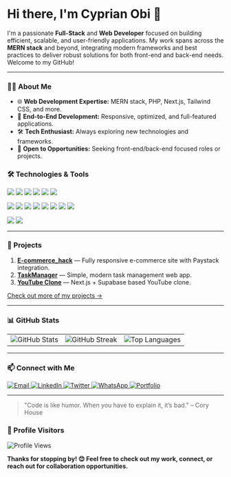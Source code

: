 <h1>Hi there, I'm Cyprian Obi 👋</h1>

<p>
I'm a passionate <strong>Full-Stack</strong> and <strong>Web Developer</strong> focused on building efficient, scalable, and user-friendly applications. My work spans across the <strong>MERN stack</strong> and beyond, integrating modern frameworks and best practices to deliver robust solutions for both front-end and back-end needs. Welcome to my GitHub!
</p>

<hr />

<h3>👨‍💻 About Me</h3>
<ul>
  <li>🌐 <strong>Web Development Expertise:</strong> MERN stack, PHP, Next.js, Tailwind CSS, and more.</li>
  <li>🚀 <strong>End-to-End Development:</strong> Responsive, optimized, and full-featured applications.</li>
  <li>🛠️ <strong>Tech Enthusiast:</strong> Always exploring new technologies and frameworks.</li>
  <li>💼 <strong>Open to Opportunities:</strong> Seeking front-end/back-end focused roles or projects.</li>
</ul>

<h3>🛠️ Technologies & Tools</h3>

<!-- Frontend -->
<p>
  <img src="https://img.shields.io/badge/JavaScript-F7DF1E?logo=javascript&logoColor=black&style=flat-square" />
  <img src="https://img.shields.io/badge/React-61DAFB?logo=react&logoColor=white&style=flat-square" />
  <img src="https://img.shields.io/badge/Next.js-000000?logo=next.js&logoColor=white&style=flat-square" />
  <img src="https://img.shields.io/badge/Tailwind_CSS-38B2AC?logo=tailwind-css&logoColor=white&style=flat-square" />
  <img src="https://img.shields.io/badge/shadcn/ui-000000?logo=vercel&logoColor=white&style=flat-square" />
  <img src="https://img.shields.io/badge/Framer_Motion-EF008F?logo=framer&logoColor=white&style=flat-square" />
</p>

<!-- Backend -->
<p>
  <img src="https://img.shields.io/badge/Node.js-339933?logo=node.js&logoColor=white&style=flat-square" />
  <img src="https://img.shields.io/badge/Express-000000?logo=express&logoColor=white&style=flat-square" />
  <img src="https://img.shields.io/badge/MongoDB-47A248?logo=mongodb&logoColor=white&style=flat-square" />
  <img src="https://img.shields.io/badge/PostgreSQL-4169E1?logo=postgresql&logoColor=white&style=flat-square" />
  <img src="https://img.shields.io/badge/Supabase-3ECF8E?logo=supabase&logoColor=black&style=flat-square" />
  <img src="https://img.shields.io/badge/PHP-777BB4?logo=php&logoColor=white&style=flat-square" />
  <img src="https://img.shields.io/badge/Firebase-FFCA28?logo=firebase&logoColor=black&style=flat-square" />
  <img src="https://img.shields.io/badge/GraphQL-E10098?logo=graphql&logoColor=white&style=flat-square" />
</p>

<!-- DevOps & Tools -->
<p>
  <img src="https://img.shields.io/badge/Git-F05032?logo=git&logoColor=white&style=flat-square" />
  <img src="https://img.shields.io/badge/Docker-2496ED?logo=docker&logoColor=white&style=flat-square" />
</p>

<hr />

<h3>🌟 Projects</h3>
<ol>
  <li><strong><a href="https://github.com/obinesto/E-commerce_hack">E-commerce_hack</a></strong> — Fully responsive e-commerce site with Paystack integration.</li>
  <li><strong><a href="https://github.com/obinesto/taskManager">TaskManager</a></strong> — Simple, modern task management web app.</li>
  <li><strong><a href="https://github.com/obinesto/youtube-clone">YouTube Clone</a></strong> — Next.js + Supabase based YouTube clone.</li>
</ol>
<p><a href="https://github.com/obinesto?tab=repositories">Check out more of my projects →</a></p>

<hr />

<h3>📊 GitHub Stats</h3>

<table>
  <tr>
    <td><img src="https://github-readme-stats.vercel.app/api?username=obinesto&show_icons=true&theme=vue-dark" alt="GitHub Stats" /></td>
    <td><img src="https://github-readme-streak-stats.herokuapp.com/?user=obinesto&theme=vue-dark&hide_border=true" alt="GitHub Streak" /></td>
    <td><img src="https://github-readme-stats.vercel.app/api/top-langs/?username=obinesto&layout=compact&theme=vue-dark" alt="Top Languages" /></td>
  </tr>
</table>

<hr />

<h3>📫 Connect with Me</h3>

<p align="left">
  <a href="mailto:obicyprian180@gmail.com">
    <img src="https://img.shields.io/badge/Gmail-D14836?style=flat-square&logo=gmail&logoColor=white" alt="Email" />
  </a>
  <a href="https://www.linkedin.com/in/cyprian-obi-6306b4/" target="_blank">
    <img src="https://img.shields.io/badge/LinkedIn-0077B5?style=flat-square&logo=linkedin&logoColor=white" alt="LinkedIn" />
  </a>
  <a href="https://twitter.com/obinesto" target="_blank">
    <img src="https://img.shields.io/badge/Twitter-1DA1F2?style=flat-square&logo=twitter&logoColor=white" alt="Twitter" />
  </a>
  <a href="https://wa.me/2348102992504" target="_blank">
    <img src="https://img.shields.io/badge/WhatsApp-25D366?style=flat-square&logo=whatsapp&logoColor=white" alt="WhatsApp" />
  </a>
  <a href="https://cyprianobi.vercel.app/" target="_blank">
    <img src="https://img.shields.io/badge/Portfolio-000000?style=flat-square&logo=vercel&logoColor=white" alt="Portfolio" />
  </a>
</p>

<hr />

<blockquote>
  "Code is like humor. When you have to explain it, it’s bad." – Cory House
</blockquote>

<h3>🌟 Profile Visitors</h3>
<p>
  <img src="https://komarev.com/ghpvc/?username=obinesto&label=Profile%20Views&color=0e75b6&style=flat" alt="Profile Views" />
</p>

<p><strong>Thanks for stopping by! 😊 Feel free to check out my work, connect, or reach out for collaboration opportunities.</strong></p>
